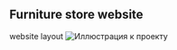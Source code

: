 Furniture store website
-------------------------
website layout 
![Иллюстрация к проекту](https://github.com/DenBase/geekgrains_course/blob/master/assets/interior-home-page.jpg)




